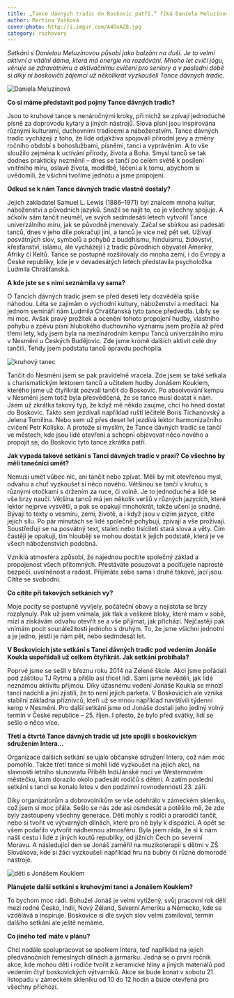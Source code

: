 ```yaml
---
title: „Tance dávných tradic do Boskovic patří,“ říká Daniela Meluzínová
author: Martina Vašková
cover-photo: http://i.imgur.com/A4DuAZ8.jpg
category: rozhovory
---
```


*Setkání s Danielou Meluzínovou působí jako balzám na duši. Je to velmi aktivní a vitální dáma, která má energie na rozdávání. Mnoho let cvičí jógu, věnuje se zdravotnímu a aktivačnímu cvičení pro seniory a v poslední době si díky ní boskovičtí zájemci už několikrát vyzkoušeli Tance dávných tradic.*

<img src="http://i.imgur.com/A4DuAZ8.jpg" alt="Daniela Meluzínová" class="img-responsive img-popup" data-author="Martina Vašková">

**Co si máme představit pod pojmy Tance dávných tradic?**

Jsou to kruhové tance s nenáročnými kroky, při nichž se zpívají jednoduché písně za doprovodu kytary a jiných nástrojů. Slova písní jsou inspirována různými kulturami, duchovními tradicemi a náboženstvím. Tance dávných tradic vycházejí z toho, že lidé odjakživa spojovali přírodní jevy a změny ročního období s bohoslužbami, písněmi, tanci a vyprávěním. A to vše sloužilo zejména k uctívání přírody, života a Boha. Smysl tanců se tak dodnes prakticky nezměnil – dnes se tančí po celém světě k posílení vnitřního míru, oslavě života, modlitbě, léčení a k tomu, abychom si uvědomili, že všichni tvoříme jednotu a jsme propojeni. 

**Odkud se k nám Tance dávných tradic vlastně dostaly?**

Jejich zakladatel Samuel L. Lewis (1886–1971) byl znalcem mnoha kultur, náboženství a původních jazyků. Snažil se najít to, co je všechny spojuje. A ačkoliv sám tančit neuměl, ve svých sedmdesáti letech vytvořil Tance univerzálního míru, jak se původně jmenovaly. Začal se sbírkou asi padesáti tanců, dnes v jeho díle pokračují jiní, a tanců je více než pět set. Užívají posvátných slov, symbolů a pohybů z buddhismu, hinduismu, židovství, křesťanství, islámu, ale vycházejí i z tradic původních obyvatel Ameriky, Afriky či Keltů. Tance se postupně rozšiřovaly do mnoha zemí, i do Evropy a České republiky, kde je v devadesátých letech představila psycholožka Ludmila Chrášťanská. 

**A kde jste se s nimi seznámila vy sama?**

O Tancích dávných tradic jsem se před deseti lety dozvěděla spíše náhodou. Léta se zajímám o východní kultury, náboženství a meditaci. Na jednom semináři nám Ludmila Chrášťanská tyto tance předvedla. Líbily se mi moc. Avšak pravý prožitek a ocenění tohoto propojení hudby, vlastního pohybu a zpěvu písní hlubokého duchovního významu jsem prožila až před třemi lety, kdy jsem byla na mezinárodním kempu Tanců univerzálního míru v Nesměni u Českých Budějovic. Zde jsme kromě dalších aktivit celé dny tančili. Tehdy jsem podstatu tanců opravdu pochopila. 

<img src="http://i.imgur.com/FTGItCS.jpg" alt="kruhový tanec" class="img-responsive img-popup">

Tančit do Nesměni jsem se pak pravidelně vracela. Zde jsem se také setkala s charismatickým lektorem tanců a učitelem hudby Jonášem Kouklem, kterého jsme už čtyřikrát pozvali tančit do Boskovic. Po absolvování kempu v Nesměni jsem totiž byla přesvědčená, že se tance musí dostat k nám. Jsem už zkrátka takový typ, že když mě někdo zaujme, chci ho hned dostat do Boskovic. Takto sem jezdívali například ruští léčitelé Boris Tichanovský a Jelena Tomilina. Nebo sem už přes deset let jezdívá lektor harmonizačního cvičení Petr Kolísko. A protože si myslím, že Tance dávných tradic se tančí ve městech, kde jsou lidé otevření a schopni objevovat něco nového a propojit se, do Boskovic tyto tance zkrátka patří. 

**Jak vypadá takové setkání s Tanci dávných tradic v praxi? Co všechno by měli tanečníci umět?**

Nemusí umět vůbec nic, ani tančit nebo zpívat. Měli by mít otevřenou mysl, odvahu a chuť vyzkoušet si něco nového. Většinou se tančí v kruhu, s různými otočkami s držením za ruce, či volně. Je to jednoduché a lidé se vše brzy naučí. Většina tanců má jen několik veršů v různých jazycích, které lektor nejprve vysvětlí, a pak se opakují mnohokrát, takže učení je snadné. Bývají to texty o vesmíru, zemi, životě, a i když jsou v cizím jazyce, cítíte jejich sílu. Po pár minutách se lidé společně pohybují, zpívají a vše prožívají. Soustřeďují se na posvátný text, staletí nebo tisíciletí stará slova a věty. Čím častěji je opakují, tím hlouběji se mohou dostat k jejich podstatě, která je ve všech náboženstvích podobná. 

Vzniklá atmosféra způsobí, že najednou pocítíte společný základ a propojenost všech přítomných. Přestáváte posuzovat a pociťujete naprosté bezpečí, uvolněnost a radost. Přijímáte sebe sama i druhé takové, jací jsou. Cítíte se svobodni. 

**Co cítíte při takových setkáních vy?**

Moje pocity se postupně vyvíjely, počáteční obavy a nejistota se brzy rozplynuly. Pak už jsem vnímala, jak tlak a veškeré bloky, které mám v sobě, mizí a získávám odvahu otevřít se a vše přijímat, jak přichází. Nejčastěji pak vnímám pocit sounáležitosti jednoho s druhým. To, že jsme všichni jednotní a je jedno, jestli je nám pět, nebo sedmdesát let.

**V Boskovicích jste setkání s Tanci dávných tradic pod vedením Jonáše Koukla uspořádali už celkem čtyřikrát. Jak setkání probíhala?**

Poprvé jsme se sešli v březnu roku 2014 na Zelené škole. Akci jsme pořádali pod záštitou TJ Rytmu a přišlo asi třicet lidí. Sami jsme nevěděli, jak lidé neznámou aktivitu přijmou. Díky úžasnému vedení Jonáše Koukla se mnozí tanci nadchli a jiní zjistili, že to není jejich parketa. V Boskovicích ale vzniká stabilní základna příznivců, kteří už se mnou například navštívili týdenní kemp v Nesměni. Pro další setkání jsme od Jonáše dostali jeho jediný volný termín v České republice – 25. říjen. I přesto, že bylo před svátky, lidí se sešlo o něco více.  

**Třetí a čtvrté Tance dávných tradic už jste spojili s boskovickým sdružením Intera…**

Organizace dalších setkání se ujalo občanské sdružení Intera, což nám moc pomohlo. Takže třetí tance si mohli lidé vyzkoušet na jejich akci, na slavnosti letního slunovratu Příběh IndiJánské noci ve Westernovém městečku, kam dorazilo okolo padesáti rodičů s dětmi. A zatím poslední setkání s tanci se konalo letos v den podzimní rovnodennosti 23. září.

Díky organizátorům a dobrovolníkům se vše odehrálo v zámeckém skleníku, což jsem si moc přála. Sešlo se nás zde asi osmdesát a potěšilo mě, že zde byly zastoupeny všechny generace. Děti mohly s rodiči a prarodiči tančit, nebo si tvořit ve výtvarných dílnách, které pro ně byly k dispozici. A opět se všem podařilo vytvořit nádhernou atmosféru. Byla jsem ráda, že si k nám našli cestu i lidé z jiných koutů republiky, od jižních Čech po severní Moravu. A následující den se Jonáš zaměřil na muzikoterapii s dětmi v ZŠ Slovákova, kde si žáci vyzkoušeli například hru na bubny či různé domorodé nástroje.

<img src="http://i.imgur.com/UypEGew.jpg" alt="děti s Jonášem Kouklem" class="img-responsive img-popup">

**Plánujete další setkání s kruhovými tanci a Jonášem Kouklem?**

To bychom moc rádi. Bohužel Jonáš je velmi vytížený, svůj pracovní rok dělí mezi rodné Česko, Indii, Nový Zéland, Severní Ameriku a Německo, kde se vzdělává a inspiruje. Boskovice si dle svých slov velmi zamiloval, termín dalšího setkání ale ještě nemáme.

**Co jiného teď máte v plánu?**

Chci nadále spolupracovat se spolkem Intera, teď například na jejich předvánočních řemeslných dílnách a jarmarku. Jedná se o první ročník akce, kde mohou děti i rodiče tvořit z keramické hlíny a jiných materiálů pod vedením čtyř boskovických výtvarníků. Akce se bude konat v sobotu 21. listopadu v zámeckém skleníku od 10 do 12 hodin a bude otevřená pro všechny příchozí.